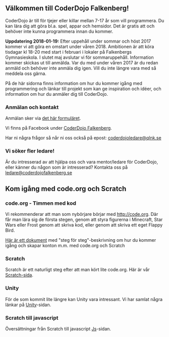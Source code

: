 ## Välkommen till CoderDojo Falkenberg! 

CoderDojo är till för tjejer eller killar mellan 7-17 år som vill programmera. Du kan lära dig att göra bl.a. spel, appar och hemsidor. Det är gratis att och behöver inte kunna programmera innan du kommer.

**Uppdatering 2018-01-19:** Efter uppehåll under sommar och höst 2017 kommer vi att göra en omstart under våren 2018. Ambitionen är att köra tisdagar kl 18-20 med start i februari i lokaler på Falkenbergs Gymnasieskola. I slutet maj avslutar vi för sommaruppehåll. Information kommer skickas ut till anmälda. Var du med under våren 2017 är du redan anmäld och behöver inte anmäla dig igen. Vill du inte längre vara med så meddela oss gärna.

På de här sidorna finns information om hur du kommer igång med programmering och länkar till projekt som kan ge inspiration och idéer, och information om hur du anmäler dig till CoderDojo.

### Anmälan och kontakt

Anmälan sker via [det här formuläret]( https://m.bosbec.io/form/02b30d45-30b4-4a3d-91f7-25267407006a).
 
Vi finns på Facebook under [CoderDojo Falkenberg](https://www.facebook.com/groups/coderdojofalkenberg/).

Har ni några frågor så når ni oss också på epost: coderdojoledare@qlnk.se <!-- ledare@coderdojofalkenberg.se -->
 
### Vi söker fler ledare!

Är du intresserad av att hjälpa oss och vara mentor/ledare för CoderDojo, eller känner du någon som är intresserad? Kontakta oss på ledare@coderdojofalkenberg.se
## Kom igång med code.org och Scratch

### code.org - Timmen med kod

Vi rekommenderar att man som nybörjare börjar med http://code.org. Där får man lära sig de första stegen, genom att styra figurerna i Minecraft, Star Wars eller Frost genom att skriva kod, eller genom att skriva ett eget Flappy Bird. 

[Här är ett dokument](/assets/pdf/coderdojo-forsta-steg.pdf) med "steg för steg"-beskrivning om hur du kommer igång och skapar konton m.m. med code.org och Scratch 

### Scratch

Scratch är ett naturligt steg efter att man kört lite code.org. Här är vår [Scratch-sida](scratch.md).

### Unity

För de som kommit lite längre kan Unity vara intressant. Vi har samlat några länkar på [Unity](Unity.md)-sidan.


### Scratch till javascript

Översättningar från Scratch till javascript [Js](js.md)-sidan.
